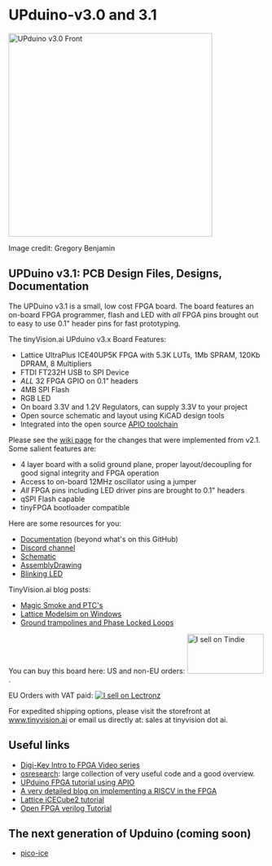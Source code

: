 # UPduino-v3.0 and 3.1

<img src="./assets/UPduino_v3.0_front.png" alt="UPduino v3.0 Front" width="400"/>

Image credit: Gregory Benjamin

## UPDuino v3.1: PCB Design Files, Designs, Documentation

The UPDuino v3.1 is a small, low cost FPGA board. The board features an on-board FPGA programmer, flash and LED with _all_ FPGA pins brought out to easy to use 0.1" header pins for fast prototyping.

The tinyVision.ai UPduino v3.x Board Features:

* Lattice UltraPlus ICE40UP5K FPGA with 5.3K LUTs, 1Mb SPRAM, 120Kb DPRAM, 8 Multipliers
* FTDI FT232H USB to SPI Device
* _ALL_ 32 FPGA GPIO on 0.1” headers
* 4MB SPI Flash
* RGB LED
* On board 3.3V and 1.2V Regulators, can supply 3.3V to your project
* Open source schematic and layout using KiCAD design tools
* Integrated into the open source [APIO toolchain](https://github.com/FPGAwars/apio)


Please see the [wiki page](https://github.com/tinyvision-ai-inc/UPduino-v3.0/wiki) for the changes that were implemented from v2.1. Some salient features are:
* 4 layer board with a solid ground plane, proper layout/decoupling for good signal integrity and FPGA operation
* Access to on-board 12MHz oscillator using a jumper
* _All_ FPGA pins including LED driver pins are brought to 0.1" headers
* qSPI Flash capable
* tinyFPGA bootloader compatible 

Here are some resources for you:
* [Documentation](https://upduino.readthedocs.io/) (beyond what's on this GitHub)
* [Discord channel](https://discord.gg/3qbXujE)
* [Schematic](./Board/v3.0/UPduino_v3.0.pdf)
* [AssemblyDrawing](./Board/v3.0/UPduino_v3.0Assembly.html)
* [Blinking LED](./RTL/blink_led)
 
TinyVision.ai blog posts:
* [Magic Smoke and PTC's](https://blogs.tinyvision.ai/upduino/power/ptc/2021/12/31/magic-smoke-and-PTCs.html)
* [Lattice Modelsim on Windows](https://blogs.tinyvision.ai/modelsim/windows/linux/radiant/lattice/2022/01/01/Using-Lattice-Modelsim-on-Win-Linux.html)
* [Ground trampolines and Phase Locked Loops](https://tinyvision.ai/blogs/processing-at-the-edge/ground-trampolines-and-phase-locked-loops)

You can buy this board here:
US and non-EU orders: <a href="https://www.tindie.com/stores/tinyvision_ai/?ref=offsite_badges&utm_source=sellers_vr2045&utm_medium=badges&utm_campaign=badge_medium"><img src="https://d2ss6ovg47m0r5.cloudfront.net/badges/tindie-mediums.png" alt="I sell on Tindie" width="150" height="78"></a>. 

EU Orders with VAT paid: <a href="https://lectronz.com/stores/tinyvision-ai-store"><img alt="I sell on Lectronz" src="https://lectronz.com/static/badges/i-sell-on-lectronz-medium.png" /></a>

For expedited shipping options, please visit the storefront at www.tinyvision.ai or email us directly at: sales at tinyvision dot ai.

## Useful links
* [Digi-Key Intro to FPGA Video series](https://youtube.com/playlist?list=PLEBQazB0HUyT1WmMONxRZn9NmQ_9CIKhb)
* [osresearch](https://github.com/osresearch/up5k): large collection of very useful code and a good overview.
* [UPduino FPGA tutorial using APIO](https://blog.idorobots.org/entries/upduino-fpga-tutorial.html)
* [A very detailed blog on implementing a RISCV in the FPGA](https://pingu98.wordpress.com/2019/04/08/)
* [Lattice iCECube2 tutorial](https://hsel.co.uk/2018/05/21/lattice-ice40-ultra-plus-fpga-gnarly-grey-upduino-tutorial-1-the-basics/)
* [Open FPGA verilog Tutorial](https://github.com/Obijuan/open-fpga-verilog-tutorial/wiki)

## The next generation of Upduino (coming soon)
* [pico-ice](https://github.com/tinyvision-ai-inc/pico-ice)
